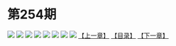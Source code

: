 # 第254期
![](https://mao.mhtupian.com/uploads/img/7563/259226/manhua_12_20160917_2016091712135190367.jpg)
![](https://mao.mhtupian.com/uploads/img/7563/259226/manhua_12_20160917_2016091712135448276.jpg)
![](https://mao.mhtupian.com/uploads/img/7563/259226/manhua_12_20160917_2016091712140078063.jpg)
![](https://mao.mhtupian.com/uploads/img/7563/259226/manhua_12_20160917_2016091712140562333.jpg)
![](https://mao.mhtupian.com/uploads/img/7563/259226/manhua_12_20160917_2016091712141130091.jpg)
![](https://mao.mhtupian.com/uploads/img/7563/259226/manhua_12_20160917_2016091712141861756.jpg)
![](https://mao.mhtupian.com/uploads/img/7563/259226/manhua_12_20160917_2016091712142321000.jpg)
![](https://mao.mhtupian.com/uploads/img/7563/259226/manhua_12_20160917_2016091712142766112.jpg)
[【上一章】](./28.md)
[【目录】](./README.md)
[【下一章】](./30.md)
